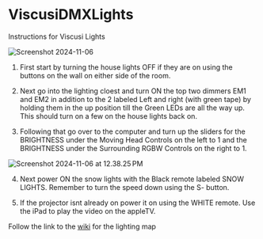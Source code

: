 # ViscusiDMXLights

Instructions for Viscusi Lights

![Screenshot 2024-11-06](https://raw.githubusercontent.com/NYSCIexhibits/ViscusiDMXLights/refs/heads/main/Screenshot%202024-11-06%20at%2012.33.00%E2%80%AFPM.png?token=GHSAT0AAAAAAC2EF75KH4D4UOY3UA54HOJQZZM3P3A)

1. First start by turning the house lights OFF if they are on using the buttons on the wall on either side of the room.

2. Next go into the lighting cloest and turn ON the top two dimmers EM1 and EM2 in addition to the 2 labeled Left and right (with green tape) by holding them in the up position till the Green LEDs are all the way up. This should          turn on a few on the house lights back on.

3. Following that go over to the computer and turn up the sliders for the BRIGHTNESS under the Moving Head Controls on the left to 1 and the BRIGHTNESS under the Surrounding RGBW Controls on the right to 1. 

![Screenshot 2024-11-06 at 12.38.25 PM](https://raw.githubusercontent.com/NYSCIexhibits/ViscusiDMXLights/refs/heads/main/Screenshot%202024-11-06%20at%2012.38.25%E2%80%AFPM.png?token=GHSAT0AAAAAAC2EF75L34JTUAZAHDI43G2EZZM3ROQ)

4. Next power ON the snow lights with the Black remote labeled SNOW LIGHTS. Remember to turn the speed down using the S- button.

5. If the projector isnt already on power it on using the WHITE remote. Use the iPad to play the video on the appleTV. 

Follow the link to the [wiki](https://github.com/NYSCIexhibits/ViscusiDMXLights/wiki) for the lighting map

